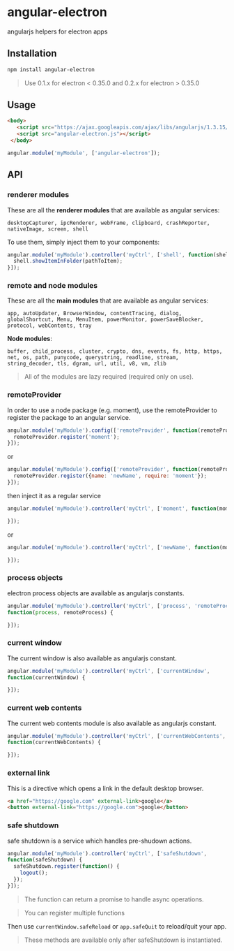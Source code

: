 # angular-electron

angularjs helpers for electron apps

## Installation

```bash
npm install angular-electron
```

> Use 0.1.x for electron < 0.35.0 and 0.2.x for electron > 0.35.0

## Usage

```html
<body>
   <script src="https://ajax.googleapis.com/ajax/libs/angularjs/1.3.15/angular.min.js"></script>
   <script src="angular-electron.js"></script>
 </body>
```

```js
angular.module('myModule', ['angular-electron']);
```

## API

### renderer modules

These are all the **renderer modules** that are available as angular services:

`desktopCapturer, ipcRenderer, webFrame, clipboard, crashReporter, nativeImage, screen, shell`

To use them, simply inject them to your components:

```js
angular.module('myModule').controller('myCtrl', ['shell', function(shell) {
  shell.showItemInFolder(pathToItem);
}]);
```

### remote and node modules

These are all the **main modules** that are available as angular services:

`app, autoUpdater, BrowserWindow, contentTracing, dialog, globalShortcut, Menu, MenuItem, powerMonitor,
powerSaveBlocker, protocol, webContents, tray`

**Node modules**:

`buffer, child_process, cluster, crypto, dns, events, fs, http, https, net, os, path, punycode,
querystring, readline, stream, string_decoder, tls, dgram, url, util, v8, vm, zlib`

> All of the modules are lazy required (required only on use).

### remoteProvider

In order to use a node package (e.g. moment), use the remoteProvider to
register the package to an angular service.

```js
angular.module('myModule').config(['remoteProvider', function(remoteProvider) {
  remoteProvider.register('moment');
}]);
```

or

```js
angular.module('myModule').config(['remoteProvider', function(remoteProvider) {
  remoteProvider.register({name: 'newName', require: 'moment'});
}]);
```

then inject it as a regular service

```js
angular.module('myModule').controller('myCtrl', ['moment', function(moment) {

}]);
```

or

```js
angular.module('myModule').controller('myCtrl', ['newName', function(moment) {

}]);
```

### process objects

electron process objects are available as angularjs constants.

```js
angular.module('myModule').controller('myCtrl', ['process', 'remoteProcess',
function(process, remoteProcess) {

}]);
```

### current window

The current window is also available as angularjs constant.

```js
angular.module('myModule').controller('myCtrl', ['currentWindow',
function(currentWindow) {

}]);
```

### current web contents

The current web contents module is also available as angularjs constant.

```js
angular.module('myModule').controller('myCtrl', ['currentWebContents',
function(currentWebContents) {

}]);
```

### external link

This is a directive which opens a link in the default desktop browser.

```html
<a href="https://google.com" external-link>google</a>
<button external-link="https://google.com">google</button>
```

### safe shutdown

safe shutdown is a service which handles pre-shudown actions.

```js
angular.module('myModule').controller('myCtrl', ['safeShutdown',
function(safeShutdown) {
  safeShutdown.register(function() {
    logout();
  });
}]);
```

> The function can return a promise to handle async operations.

> You can register multiple functions

Then use `currentWindow.safeReload` or `app.safeQuit` to reload/quit your app.

> These methods are available only after safeShutdown is instantiated.
